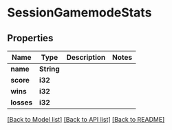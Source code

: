 # SessionGamemodeStats

## Properties

Name | Type | Description | Notes
------------ | ------------- | ------------- | -------------
**name** | **String** |  | 
**score** | **i32** |  | 
**wins** | **i32** |  | 
**losses** | **i32** |  | 

[[Back to Model list]](../README.md#documentation-for-models) [[Back to API list]](../README.md#documentation-for-api-endpoints) [[Back to README]](../README.md)


